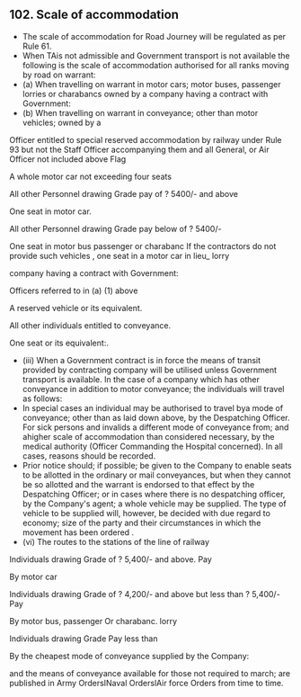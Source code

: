 ## 102. Scale of accommodation

- The scale of accommodation for Road Journey will be regulated as per Rule 61.
- When TAis not admissible and Government transport is not available the following is the scale of accommodation authorised for all ranks moving by road on warrant:
- (a)   When travelling on warrant in motor cars; motor buses, passenger lorries or charabancs owned by a company having a contract with Government:
- (b) When travelling on warrant in conveyance; other than motor vehicles; owned by a

Officer entitled to special reserved accommodation by railway under Rule 93 but not the Staff Officer accompanying them and all General, or Air Officer not included above Flag

A whole motor car not exceeding four seats

All other Personnel drawing Grade pay of ? 5400/- and above

One seat in motor car.

All other Personnel drawing Grade pay below of ? 5400/-

One seat in motor bus passenger or charabanc If the contractors do not provide such vehicles , one seat in a motor car in lieu\_ lorry

company having a contract with Government:

Officers referred to in (a) (1) above

A reserved vehicle or its equivalent.

All other individuals entitled to conveyance.

One seat or its equivalent:.

- (iii)   When a Government contract is in force the means of transit provided by contracting company will be utilised unless Government transport is available. In the case of a company which has other conveyance in addition to motor conveyance; the individuals will travel as follows:
- In special cases an individual may be authorised to travel bya mode of conveyance; other than as laid down above, by the Despatching Officer. For sick persons and invalids a different mode of conveyance from; and ahigher scale of accommodation than considered necessary, by the medical authority (Officer Commanding the Hospital concerned). In all cases, reasons should be recorded.
- Prior notice should; if possible; be given to the Company to enable seats to be allotted in the ordinary or mail conveyances, but when they cannot be so allotted and the warrant is endorsed to that effect by the Despatching Officer; or in cases where there is no despatching officer, by the Company's agent; a whole vehicle may be supplied. The type of vehicle to be supplied will, however, be decided with due regard to economy; size of the party and their circumstances in which the movement has been ordered .
- (vi) The routes to the stations of the line of railway

Individuals drawing Grade of ? 5,400/- and above. Pay

By motor car

Individuals drawing Grade of ? 4,200/- and above but less than ? 5,400/- Pay

By motor bus, passenger Or charabanc. lorry

Individuals   drawing Grade Pay less than

By the cheapest mode of conveyance supplied by the Company:

and the means of conveyance available for those not required to march; are published in Army OrdersINaval OrderslAir force Orders from time to time.
